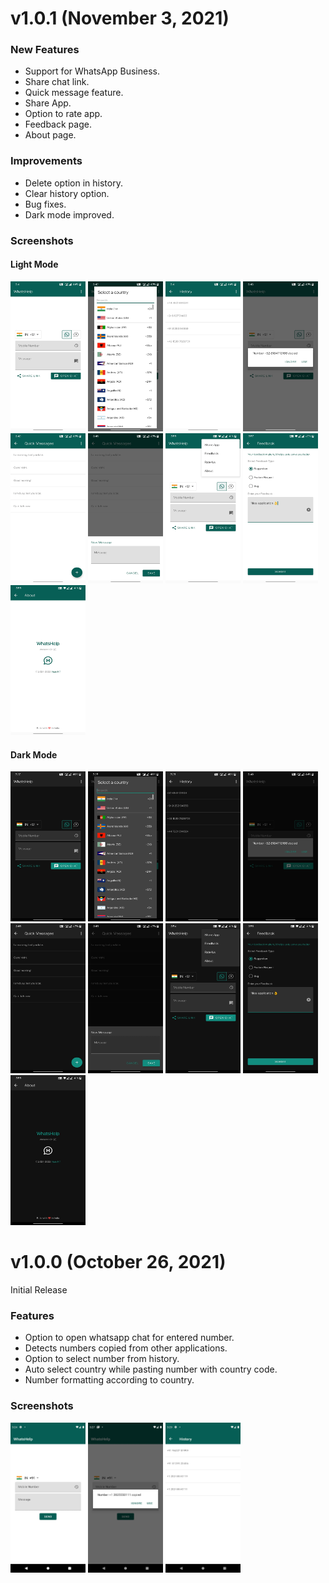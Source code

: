 # v1.0.1 (November 3, 2021)

### New Features

* Support for WhatsApp Business.
* Share chat link.
* Quick message feature.
* Share App.
* Option to rate app.
* Feedback page.
* About page.

### Improvements

* Delete option in history.
* Clear history option.
* Bug fixes.
* Dark mode improved.

### Screenshots

#### Light Mode

<img src="https://github.com/ktvipin27/WhatsHelp/blob/master/screenshots/v1.0.1/L1.webp?raw=true" width="120" height="240" /> <img src="https://github.com/ktvipin27/WhatsHelp/blob/master/screenshots/v1.0.1/L2.webp?raw=true" width="120" height="240" /> <img src="https://github.com/ktvipin27/WhatsHelp/blob/master/screenshots/v1.0.1/L3.webp?raw=true" width="120" height="240" /> <img src="https://github.com/ktvipin27/WhatsHelp/blob/master/screenshots/v1.0.1/L4.webp?raw=true" width="120" height="240" /> <img src="https://github.com/ktvipin27/WhatsHelp/blob/master/screenshots/v1.0.1/L5.webp?raw=true" width="120" height="240" /> <img src="https://github.com/ktvipin27/WhatsHelp/blob/master/screenshots/v1.0.1/L6.webp?raw=true" width="120" height="240" /> <img src="https://github.com/ktvipin27/WhatsHelp/blob/master/screenshots/v1.0.1/L7.webp?raw=true" width="120" height="240" /> <img src="https://github.com/ktvipin27/WhatsHelp/blob/master/screenshots/v1.0.1/L8.webp?raw=true" width="120" height="240" /> <img src="https://github.com/ktvipin27/WhatsHelp/blob/master/screenshots/v1.0.1/L9.webp?raw=true" width="120" height="240" />

#### Dark Mode

<img src="https://github.com/ktvipin27/WhatsHelp/blob/master/screenshots/v1.0.1/D1.webp?raw=true" width="120" height="240" /> <img src="https://github.com/ktvipin27/WhatsHelp/blob/master/screenshots/v1.0.1/D2.webp?raw=true" width="120" height="240" /> <img src="https://github.com/ktvipin27/WhatsHelp/blob/master/screenshots/v1.0.1/D3.webp?raw=true" width="120" height="240" /> <img src="https://github.com/ktvipin27/WhatsHelp/blob/master/screenshots/v1.0.1/D4.webp?raw=true" width="120" height="240" /> <img src="https://github.com/ktvipin27/WhatsHelp/blob/master/screenshots/v1.0.1/D5.webp?raw=true" width="120" height="240" /> <img src="https://github.com/ktvipin27/WhatsHelp/blob/master/screenshots/v1.0.1/D6.webp?raw=true" width="120" height="240" /> <img src="https://github.com/ktvipin27/WhatsHelp/blob/master/screenshots/v1.0.1/D7.webp?raw=true" width="120" height="240" /> <img src="https://github.com/ktvipin27/WhatsHelp/blob/master/screenshots/v1.0.1/D8.webp?raw=true" width="120" height="240" /> <img src="https://github.com/ktvipin27/WhatsHelp/blob/master/screenshots/v1.0.1/D9.webp?raw=true" width="120" height="240" />

# v1.0.0 (October 26, 2021)

Initial Release

### Features

* Option to open whatsapp chat for entered number.
* Detects numbers copied from other applications.
* Option to select number from history.
* Auto select country while pasting number with country code.
* Number formatting according to country.

### Screenshots

<img src="https://github.com/ktvipin27/WhatsHelp/blob/master/screenshots/v1.0.0/1.webp?raw=true" width="120" height="240" /> <img src="https://github.com/ktvipin27/WhatsHelp/blob/master/screenshots/v1.0.0/2.webp?raw=true" width="120" height="240" /> <img src="https://github.com/ktvipin27/WhatsHelp/blob/master/screenshots/v1.0.0/3.webp?raw=true" width="120" height="240" />